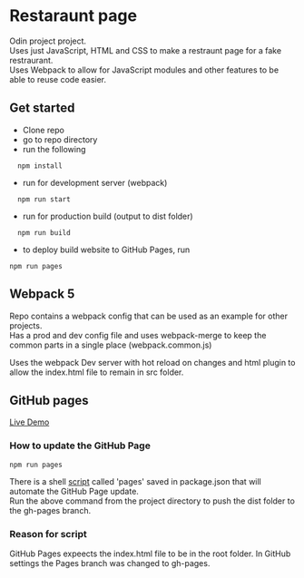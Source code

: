 # Restaraunt page
Odin project project.  
Uses just JavaScript, HTML and CSS to make a restraunt page for a fake restraurant.  
Uses Webpack to allow for JavaScript modules and other features to be able to reuse code easier.  

## Get started
- Clone repo  
- go to repo directory  
- run the following
```
  npm install  
```
- run for development server (webpack)  
```
  npm run start  
```  
- run for production build  (output to dist folder) 
```
  npm run build  
```
- to deploy build website to GitHub Pages, run
```
npm run pages
```
 
## Webpack 5
Repo contains a webpack config that can be used as an example for other projects.  
Has a prod and dev config file and uses webpack-merge to keep the common parts in a single place (webpack.common.js)  

Uses the webpack Dev server with hot reload on changes and html plugin to allow the index.html file to remain in src folder.  

## GitHub pages
[Live Demo](https://alien2080.github.io/restaurant-page/)

### How to update the GitHub Page
```
npm run pages
```
There is a shell [script](package-lock.json) called 'pages' saved in package.json that will automate the GitHub Page update.  
Run the above command from the project directory to push the dist folder to the gh-pages branch. 

### Reason for script
GitHub Pages expeects the index.html file to be in the root folder. In GitHub settings the Pages branch was changed to gh-pages.  